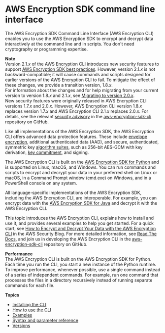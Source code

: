 # AWS Encryption SDK command line interface<a name="crypto-cli"></a>

The AWS Encryption SDK Command Line Interface \(AWS Encryption CLI\) enables you to use the AWS Encryption SDK to encrypt and decrypt data interactively at the command line and in scripts\. You don't need cryptography or programming expertise\. 

**Note**  
Version 2\.1\.*x* of the AWS Encryption CLI introduces new security features to support [AWS Encryption SDK best practices](best-practices.md)\. However, version 2\.1\.*x* is not backward\-compatible; it will cause commands and scripts designed for earlier versions of the AWS Encryption CLI to fail\. To mitigate the effect of these changes, we provide a transition version, 1\.8\.*x*\.   
For information about the changes and for help migrating from your current version to version 1\.8\.*x* and 2\.1\.*x*, see [Migrating to version 2\.0\.*x*](migration.md)\.  
New security features were originally released in AWS Encryption CLI versions 1\.7\.*x* and 2\.0\.*x*\. However, AWS Encryption CLI version 1\.8\.*x* replaces version 1\.7\.*x* and AWS Encryption CLI 2\.1\.*x* replaces 2\.0\.*x*\. For details, see the relevant [security advisory](https://github.com/aws/aws-encryption-sdk-cli/security/advisories/GHSA-2xwp-m7mq-7q3r) in the [aws\-encryption\-sdk\-cli](https://github.com/aws/aws-encryption-sdk-cli/) repository on GitHub\.

Like all implementations of the AWS Encryption SDK, the AWS Encryption CLI offers advanced data protection features\. These include [envelope encryption](https://docs.aws.amazon.com/encryption-sdk/latest/developer-guide/how-it-works.html#envelope-encryption), additional authenticated data \(AAD\), and secure, authenticated, symmetric key [algorithm suites](https://docs.aws.amazon.com/encryption-sdk/latest/developer-guide/supported-algorithms.html), such as 256\-bit AES\-GCM with key derivation, [key commitment](concepts.md#key-commitment), and signing\. 

The AWS Encryption CLI is built on the [AWS Encryption SDK for Python](python.md) and is supported on Linux, macOS, and Windows\. You can run commands and scripts to encrypt and decrypt your data in your preferred shell on Linux or macOS, in a Command Prompt window \(cmd\.exe\) on Windows, and in a PowerShell console on any system\. 

All language\-specific implementations of the AWS Encryption SDK, including the AWS Encryption CLI, are interoperable\. For example, you can encrypt data with the [AWS Encryption SDK for Java](java.md) and decrypt it with the AWS Encryption CLI\. 

This topic introduces the AWS Encryption CLI, explains how to install and use it, and provides several examples to help you get started\. For a quick start, see [How to Encrypt and Decrypt Your Data with the AWS Encryption CLI](http://aws.amazon.com/blogs/security/how-to-encrypt-and-decrypt-your-data-with-the-aws-encryption-cli/) in the AWS Security Blog\. For more detailed information, see [Read The Docs](https://aws-encryption-sdk-cli.readthedocs.io/en/latest/), and join us in developing the AWS Encryption CLI in the [aws\-encryption\-sdk\-cli](https://github.com/aws/aws-encryption-sdk-cli/) repository on GitHub\.

**Performance**  
The AWS Encryption CLI is built on the AWS Encryption SDK for Python\. Each time you run the CLI, you start a new instance of the Python runtime\. To improve performance, whenever possible, use a single command instead of a series of independent commands\. For example, run one command that processes the files in a directory recursively instead of running separate commands for each file\.

**Topics**
+ [Installing the CLI](crypto-cli-install.md)
+ [How to use the CLI](crypto-cli-how-to.md)
+ [Examples](crypto-cli-examples.md)
+ [Syntax and parameter reference](crypto-cli-reference.md)
+ [Versions](crypto-cli-versions.md)